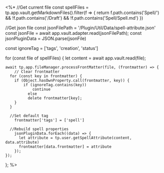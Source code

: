 <%*
//Get current file
const spellFiles = tp.app.vault.getMarkdownFiles().filter(f => {
	return f.path.contains('Spell/') && !f.path.contains('/Draft') && !f.path.contains('Spell/Spell.md')
})

//Get json file
const jsonFilePath = '/Plugin/Util/Data/spell-attribute.json'
const jsonFile = await app.vault.adapter.read(jsonFilePath);
const jsonPluginData = JSON.parse(jsonFile)

const ignoreTag = ['tags', 'creation', 'status']

for (const file of spellFiles) {
	let content = await app.vault.read(file);

	await tp.app.fileManager.processFrontMatter(file, (frontmatter) => {
		// Clear frontmatter
	  for (const key in frontmatter) {
	    if (Object.hasOwnProperty.call(frontmatter, key)) {
		    if (ignoreTag.contains(key))
			    continue
			  else
		      delete frontmatter[key];
	    }
	  }
	  
	  //Set default tag
		frontmatter['tags'] = ['spell']
		
	  //Rebuild spell properties
		jsonPluginData.forEach((data) => {
		  let attribute = tp.user.getSpellAttribute(content, data.attribute)
		  frontmatter[data.frontmatter] = attribute
		});
	});
};
%>